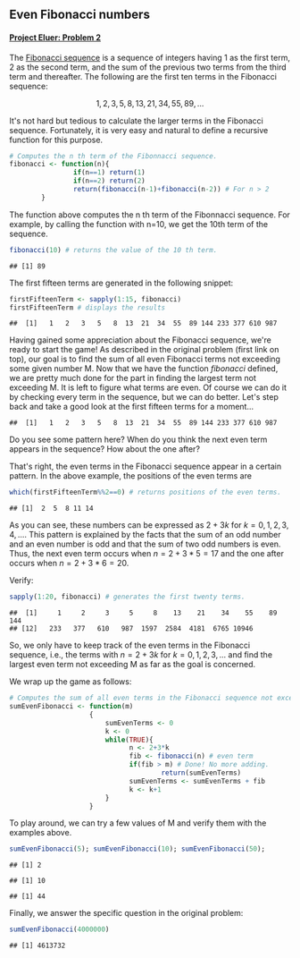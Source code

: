 ## Even Fibonacci numbers

#### [Project Eluer: Problem 2](https://projecteuler.net/problem=2)

The [Fibonacci sequence](http://en.wikipedia.org/wiki/Fibonacci_number) is a 
sequence of integers having 1 as the first term, 2 as the second term, 
and the sum of the previous two terms from the third term and thereafter. The 
following are the first ten terms in the Fibonacci sequence:

$$ 1,2,3,5,8,13,21,34,55,89,... $$

It's not hard but tedious to calculate the larger terms in the Fibonacci sequence. 
Fortunately, it is very easy and natural to define a recursive function for this
purpose.


```r
# Computes the n th term of the Fibonnacci sequence. 
fibonacci <- function(n){
                if(n==1) return(1)
                if(n==2) return(2)
                return(fibonacci(n-1)+fibonacci(n-2)) # For n > 2
        }
```

The function above computes the n th term of the Fibonnacci sequence. For example, 
by calling the function with n=10, we get the 10th term of the sequence.


```r
fibonacci(10) # returns the value of the 10 th term.
```

```
## [1] 89
```

The first fifteen terms are generated in the following snippet:


```r
firstFifteenTerm <- sapply(1:15, fibonacci)
firstFifteenTerm # displays the results
```

```
##  [1]   1   2   3   5   8  13  21  34  55  89 144 233 377 610 987
```

Having gained some appreciation about the Fibonacci sequence, we're ready to 
start the game! As described in the original problem (first link on top),
our goal is to find the sum of all even Fibonacci terms not exceeding some given
number M. Now that we have the function _fibonacci_ defined, we are pretty much done
for the part in finding the largest term not exceeding M. It is left to figure 
what terms are even. Of course we can do it by checking every term in the sequence,
but we can do better. Let's step back and take a good look at the first fifteen 
terms for a moment...


```
##  [1]   1   2   3   5   8  13  21  34  55  89 144 233 377 610 987
```

Do you see some pattern here? When do you think the next even term appears in 
the sequence? How about the one after?

That's right, the even terms in the Fibonacci sequence appear in a certain
pattern. In the above example, the positions of the even terms are


```r
which(firstFifteenTerm%%2==0) # returns positions of the even terms.
```

```
## [1]  2  5  8 11 14
```

As you can see, these numbers can be expressed as $2+3k$ for $k=0,1,2,3,4,...$. 
This pattern is explained by the facts that the sum of an odd number and an even 
number is odd and that the sum of two odd numbers is even. Thus, the next even 
term occurs when $n=2+3*5=17$ and the one after occurs when $n=2+3*6=20$.

Verify:

```r
sapply(1:20, fibonacci) # generates the first twenty terms.
```

```
##  [1]     1     2     3     5     8    13    21    34    55    89   144
## [12]   233   377   610   987  1597  2584  4181  6765 10946
```


So, we only have to keep track of the even terms in the Fibonacci sequence, i.e.,
the terms with $n=2+3k$ for $k=0,1,2,3,...$ and find the largest even term not 
exceeding M as far as the goal is concerned.

We wrap up the game as follows:


```r
# Computes the sum of all even terms in the Fibonacci sequence not exceeding m.
sumEvenFibonacci <- function(m)
                    {
                        sumEvenTerms <- 0
                        k <- 0
                        while(TRUE){
                              n <- 2+3*k
                              fib <- fibonacci(n) # even term
                              if(fib > m) # Done! No more adding.
                                      return(sumEvenTerms)
                              sumEvenTerms <- sumEvenTerms + fib
                              k <- k+1
                        }
                    }
```

To play around, we can try a few values of M and verify them with the examples above.


```r
sumEvenFibonacci(5); sumEvenFibonacci(10); sumEvenFibonacci(50);
```

```
## [1] 2
```

```
## [1] 10
```

```
## [1] 44
```

Finally, we answer the specific question in the original problem:

```r
sumEvenFibonacci(4000000)
```

```
## [1] 4613732
```









